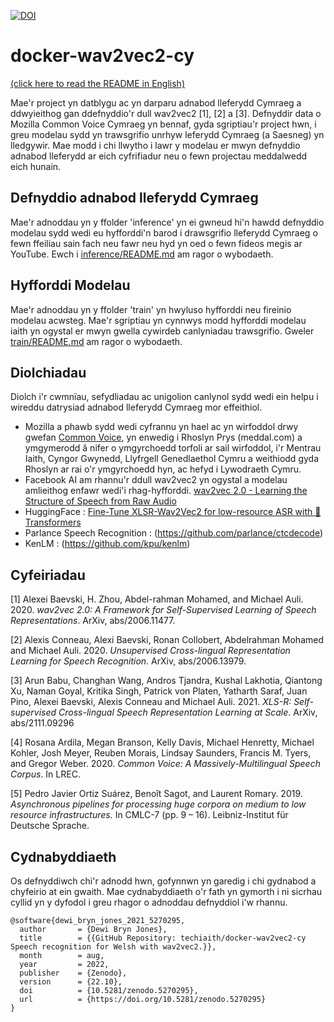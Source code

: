 
[![DOI](https://zenodo.org/badge/DOI/10.5281/zenodo.5270295.svg)](https://doi.org/10.5281/zenodo.5270295)


# docker-wav2vec2-cy

[(click here to read the README in English)](README_en.md)

Mae'r project yn datblygu ac yn darparu adnabod lleferydd Cymraeg a ddwyieithog gan ddefnyddio'r dull wav2vec2 [1], [2] a [3]. Defnyddir data o Mozilla Common Voice Cymraeg yn bennaf, gyda sgriptiau'r project hwn, i greu modelau sydd yn trawsgrifio unrhyw leferydd Cymraeg (a Saesneg) yn lledgywir. Mae modd i chi llwytho i lawr y modelau er mwyn defnyddio adnabod lleferydd ar eich cyfrifiadur neu o fewn projectau meddalwedd eich hunain.


## Defnyddio adnabod lleferydd Cymraeg

Mae'r adnoddau yn y ffolder 'inference' yn ei gwneud hi'n hawdd defnyddio modelau sydd wedi eu hyfforddi'n barod i drawsgrifio lleferydd Cymraeg o fewn ffeiliau sain fach neu fawr neu hyd yn oed o fewn fideos megis ar YouTube. Ewch i [inference/README.md](inference/README.md) am ragor o wybodaeth.


## Hyfforddi Modelau 

Mae'r adnoddau yn y ffolder 'train' yn hwyluso hyfforddi neu fireinio modelau acwsteg. Mae'r sgriptiau yn cynnwys modd hyfforddi modelau iaith yn ogystal er mwyn gwella cywirdeb canlyniadau trawsgrifio. Gweler [train/README.md](train/README.md) am ragor o wybodaeth.


## Diolchiadau

Diolch i'r cwmnïau, sefydliadau ac unigolion canlynol sydd wedi ein helpu i wireddu datrysiad adnabod lleferydd Cymraeg mor effeithiol.

 - Mozilla a phawb sydd wedi cyfrannu yn hael ac yn wirfoddol drwy gwefan [Common Voice](https://commonvoice.mozilla.org/), yn enwedig i Rhoslyn Prys (meddal.com) a ymgymerodd â nifer o ymgyrchoedd torfoli ar sail wirfoddol, i'r Mentrau Iaith, Cyngor Gwynedd, Llyfrgell Genedlaethol Cymru a weithiodd gyda Rhoslyn ar rai o'r ymgyrchoedd hyn, ac hefyd i Lywodraeth Cymru.
 - Facebook AI am rhannu'r ddull wav2vec2 yn ogystal a modelau amlieithog enfawr wedi'i rhag-hyfforddi. [wav2vec 2.0 - Learning the Structure of Speech from Raw Audio](https://ai.facebook.com/blog/wav2vec-20-learning-the-structure-of-speech-from-raw-audio/)
 - HuggingFace : [Fine-Tune XLSR-Wav2Vec2 for low-resource ASR with 🤗 Transformers](https://huggingface.co/blog/fine-tune-xlsr-wav2vec2)
 - Parlance Speech Recognition : (https://github.com/parlance/ctcdecode)
 - KenLM : (https://github.com/kpu/kenlm)
 

## Cyfeiriadau

[1] Alexei Baevski, H. Zhou, Abdel-rahman Mohamed, and Michael Auli. 2020. *wav2vec 2.0: A Framework for Self-Supervised Learning of Speech Representations*. ArXiv, abs/2006.11477.

[2] Alexis Conneau, Alexi Baevski, Ronan Collobert, Abdelrahman Mohamed and Michael Auli. 2020. *Unsupervised Cross-lingual Representation Learning for Speech Recognition*. ArXiv, abs/2006.13979.

[3] Arun Babu, Changhan Wang, Andros Tjandra, Kushal Lakhotia, Qiantong Xu, Naman Goyal, Kritika Singh, Patrick von Platen, Yatharth Saraf, Juan Pino, Alexei Baevski, Alexis Conneau and Michael Auli. 2021. *XLS-R: Self-supervised Cross-lingual Speech Representation Learning at Scale*. ArXiv, abs/2111.09296

[4] Rosana Ardila, Megan Branson, Kelly Davis, Michael Henretty, Michael Kohler, Josh Meyer, Reuben Morais, Lindsay Saunders, Francis M. Tyers, and Gregor Weber. 2020. *Common Voice: A Massively-Multilingual Speech Corpus*. In LREC.

[5] Pedro Javier Ortiz Suárez, Benoît Sagot, and Laurent Romary. 2019. *Asynchronous pipelines for processing huge corpora on medium to low resource infrastructures.* In CMLC-7 (pp. 9 – 16). Leibniz-Institut für Deutsche Sprache.



## Cydnabyddiaeth

Os defnyddiwch chi'r adnodd hwn, gofynnwn yn garedig i chi gydnabod a chyfeirio at ein gwaith. Mae cydnabyddiaeth o'r fath yn gymorth i ni sicrhau cyllid yn y dyfodol i greu rhagor o adnoddau defnyddiol i'w rhannu.

```
@software{dewi_bryn_jones_2021_5270295,
  author       = {Dewi Bryn Jones},
  title        = {{GitHub Repository: techiaith/docker-wav2vec2-cy Speech recognition for Welsh with wav2vec2.}},
  month        = aug,
  year         = 2022,
  publisher    = {Zenodo},
  version      = {22.10},
  doi          = {10.5281/zenodo.5270295},
  url          = {https://doi.org/10.5281/zenodo.5270295}
}
```
